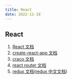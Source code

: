 ```yaml
---
title: React
date: 2022-11-18
---
```


## React

1. [React 文档](https://react.docschina.org/)
2. [create-react-app 文档](https://create-react-app.dev/)
3. [craco 文档](https://craco.js.org/)
4. [react router 文档](https://reactrouter.com/en/main)
5. [redux 文档](https://redux.js.org/)([redux 中文文档](https://www.redux.org.cn/))

